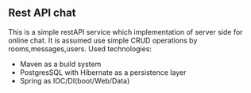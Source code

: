 ## Rest API chat

This is a simple restAPI service which implementation of server side for online chat. It is assumed use simple CRUD operations by rooms,messages,users.
Used technologies:

* Maven as a build system
* PostgresSQL with Hibernate as a persistence layer
* Spring as IOC/DI(boot/Web/Data)
